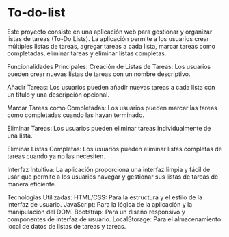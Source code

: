 # To-do-list
Este proyecto consiste en una aplicación web para gestionar y organizar listas de tareas (To-Do Lists). La aplicación permite a los usuarios crear múltiples listas de tareas, agregar tareas a cada lista, marcar tareas como completadas, eliminar tareas y eliminar listas completas.


Funcionalidades Principales:
Creación de Listas de Tareas: Los usuarios pueden crear nuevas listas de tareas con un nombre descriptivo.

Añadir Tareas: Los usuarios pueden añadir nuevas tareas a cada lista con un título y una descripción opcional.

Marcar Tareas como Completadas: Los usuarios pueden marcar las tareas como completadas cuando las hayan terminado.

Eliminar Tareas: Los usuarios pueden eliminar tareas individualmente de una lista.

Eliminar Listas Completas: Los usuarios pueden eliminar listas completas de tareas cuando ya no las necesiten.

Interfaz Intuitiva: La aplicación proporciona una interfaz limpia y fácil de usar que permite a los usuarios navegar y gestionar sus listas de tareas de manera eficiente.

Tecnologías Utilizadas:
HTML/CSS: Para la estructura y el estilo de la interfaz de usuario.
JavaScript: Para la lógica de la aplicación y la manipulación del DOM.
Bootstrap: Para un diseño responsivo y componentes de interfaz de usuario.
LocalStorage: Para el almacenamiento local de datos de listas de tareas y tareas.

